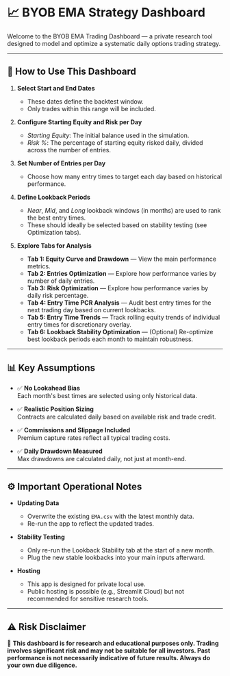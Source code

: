 # 📈 BYOB EMA Strategy Dashboard

Welcome to the BYOB EMA Trading Dashboard — a private research tool designed to model and optimize a systematic daily options trading strategy.

---

## 🚀 How to Use This Dashboard

1. **Select Start and End Dates**
   - These dates define the backtest window.
   - Only trades within this range will be included.

2. **Configure Starting Equity and Risk per Day**
   - *Starting Equity*: The initial balance used in the simulation.
   - *Risk %*: The percentage of starting equity risked daily, divided across the number of entries.

3. **Set Number of Entries per Day**
   - Choose how many entry times to target each day based on historical performance.

4. **Define Lookback Periods**
   - *Near*, *Mid*, and *Long* lookback windows (in months) are used to rank the best entry times.
   - These should ideally be selected based on stability testing (see Optimization tabs).

5. **Explore Tabs for Analysis**
   - **Tab 1: Equity Curve and Drawdown** — View the main performance metrics.
   - **Tab 2: Entries Optimization** — Explore how performance varies by number of daily entries.
   - **Tab 3: Risk Optimization** — Explore how performance varies by daily risk percentage.
   - **Tab 4: Entry Time PCR Analysis** — Audit best entry times for the next trading day based on current lookbacks.
   - **Tab 5: Entry Time Trends** — Track rolling equity trends of individual entry times for discretionary overlay.
   - **Tab 6: Lookback Stability Optimization** — (Optional) Re-optimize best lookback periods each month to maintain robustness.

---

## 📊 Key Assumptions

- ✅ **No Lookahead Bias**  
  Each month's best times are selected using only historical data.

- ✅ **Realistic Position Sizing**  
  Contracts are calculated daily based on available risk and trade credit.

- ✅ **Commissions and Slippage Included**  
  Premium capture rates reflect all typical trading costs.

- ✅ **Daily Drawdown Measured**  
  Max drawdowns are calculated daily, not just at month-end.

---

## ⚙️ Important Operational Notes

- **Updating Data**  
  - Overwrite the existing `EMA.csv` with the latest monthly data.
  - Re-run the app to reflect the updated trades.

- **Stability Testing**  
  - Only re-run the Lookback Stability tab at the start of a new month.
  - Plug the new stable lookbacks into your main inputs afterward.

- **Hosting**  
  - This app is designed for private local use.
  - Public hosting is possible (e.g., Streamlit Cloud) but not recommended for sensitive research tools.

---

## ⚠️ Risk Disclaimer

🚨 **This dashboard is for research and educational purposes only. Trading involves significant risk and may not be suitable for all investors. Past performance is not necessarily indicative of future results. Always do your own due diligence.**

